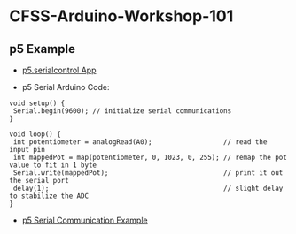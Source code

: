 # CFSS-Arduino-Workshop-101

## p5 Example

- [p5.serialcontrol App](https://github.com/p5-serial/p5.serialcontrol/releases/download/0.0.7/p5.serialcontrol-win32-x64.zip)

- p5 Serial Arduino Code:
```
void setup() {
 Serial.begin(9600); // initialize serial communications
}

void loop() {
 int potentiometer = analogRead(A0);                  // read the input pin
 int mappedPot = map(potentiometer, 0, 1023, 0, 255); // remap the pot value to fit in 1 byte
 Serial.write(mappedPot);                             // print it out the serial port
 delay(1);                                            // slight delay to stabilize the ADC
}
```

- [p5 Serial Communication Example](https://editor.p5js.org/kennyviperhk/sketches/H136aX7b4)
